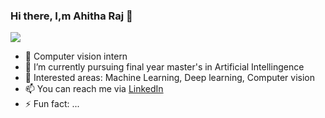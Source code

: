 ### Hi there, I,m Ahitha Raj 👋

![](C:\Users\ahith\Downloads\gif1)


- 🔭 Computer vision intern
- 🌱 I’m currently pursuing final year master's in Artificial Intellingence
- 👯 Interested areas: Machine Learning, Deep learning, Computer vision
- 📫 You can reach me via [LinkedIn](http://www.linkedin.com/in/ahitha-raj)
- ⚡ Fun fact: ...
